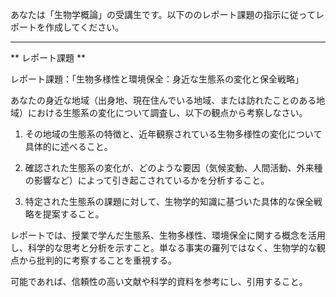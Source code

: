 あなたは「生物学概論」の受講生です。以下ののレポート課題の指示に従ってレポートを作成してください。

---------------------------------------
** レポート課題 **

レポート課題：「生物多様性と環境保全：身近な生態系の変化と保全戦略」

あなたの身近な地域（出身地、現在住んでいる地域、または訪れたことのある地域）における生態系の変化について調査し、以下の観点から考察しなさい。

1. その地域の生態系の特徴と、近年観察されている生物多様性の変化について具体的に述べること。

2. 確認された生態系の変化が、どのような要因（気候変動、人間活動、外来種の影響など）によって引き起こされているかを分析すること。

3. 特定された生態系の課題に対して、生物学的知識に基づいた具体的な保全戦略を提案すること。

レポートでは、授業で学んだ生態系、生物多様性、環境保全に関する概念を活用し、科学的な思考と分析を示すこと。単なる事実の羅列ではなく、生物学的な観点から批判的に考察することを重視する。

可能であれば、信頼性の高い文献や科学的資料を参考にし、引用すること。